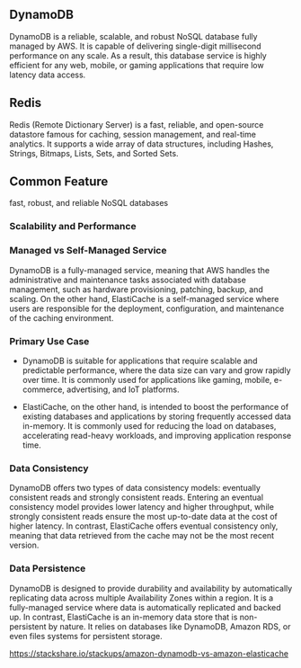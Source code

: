 
## DynamoDB
DynamoDB is a reliable, scalable, and robust NoSQL database fully managed by AWS. It is capable of delivering single-digit millisecond performance on any scale. As a result, this database service is highly efficient for any web, mobile, or gaming applications that require low latency data access.

## Redis
Redis (Remote Dictionary Server) is a fast, reliable, and open-source datastore famous for caching, session management, and real-time analytics. It supports a wide array of data structures, including Hashes, Strings, Bitmaps, Lists, Sets, and Sorted Sets.

## Common Feature

fast, robust, and reliable NoSQL databases

### **Scalability and Performance**

### **Managed vs Self-Managed Service**
DynamoDB is a fully-managed service, meaning that AWS handles the administrative and maintenance tasks associated with database management, such as hardware provisioning, patching, backup, and scaling. On the other hand, ElastiCache is a self-managed service where users are responsible for the deployment, configuration, and maintenance of the caching environment.

### **Primary Use Case**
- DynamoDB is suitable for applications that require scalable and predictable performance, where the data size can vary and grow rapidly over time. It is commonly used for applications like gaming, mobile, e-commerce, advertising, and IoT platforms. 

- ElastiCache, on the other hand, is intended to boost the performance of existing databases and applications by storing frequently accessed data in-memory. It is commonly used for reducing the load on databases, accelerating read-heavy workloads, and improving application response time.

### **Data Consistency**
DynamoDB offers two types of data consistency models: eventually consistent reads and strongly consistent reads. Entering an eventual consistency model provides lower latency and higher throughput, while strongly consistent reads ensure the most up-to-date data at the cost of higher latency. In contrast, ElastiCache offers eventual consistency only, meaning that data retrieved from the cache may not be the most recent version.

### **Data Persistence** 
 DynamoDB is designed to provide durability and availability by automatically replicating data across multiple Availability Zones within a region. It is a fully-managed service where data is automatically replicated and backed up. In contrast, ElastiCache is an in-memory data store that is non-persistent by nature. It relies on databases like DynamoDB, Amazon RDS, or even files systems for persistent storage.


https://stackshare.io/stackups/amazon-dynamodb-vs-amazon-elasticache
